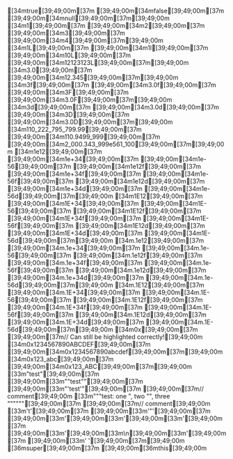 [34mtrue[39;49;00m[37m [39;49;00m[34mfalse[39;49;00m[37m [39;49;00m[34mnull[39;49;00m[37m[39;49;00m
[34m1[39;49;00m[37m [39;49;00m[34m2[39;49;00m[37m [39;49;00m[34m3[39;49;00m[37m [39;49;00m[34m4[39;49;00m[37m[39;49;00m
[34m1L[39;49;00m[37m [39;49;00m[34m1l[39;49;00m[37m [39;49;00m[34m10L[39;49;00m[37m [39;49;00m[34m12123123L[39;49;00m[37m[39;49;00m
[34m3.0[39;49;00m[37m [39;49;00m[34m12.345[39;49;00m[37m[39;49;00m
[34m3f[39;49;00m[37m [39;49;00m[34m3.0f[39;49;00m[37m [39;49;00m[34m3F[39;49;00m[37m [39;49;00m[34m3.0F[39;49;00m[37m[39;49;00m
[34m3d[39;49;00m[37m [39;49;00m[34m3.0d[39;49;00m[37m [39;49;00m[34m3D[39;49;00m[37m [39;49;00m[34m3.0D[39;49;00m[37m[39;49;00m
[34m110_222_795_799.99[39;49;00m[37m [39;49;00m[34m110.9499_999[39;49;00m[37m [39;49;00m[34m2_000.343_999e561_100[39;49;00m[37m[39;49;00m
[34m1e12[39;49;00m[37m [39;49;00m[34m1e+34[39;49;00m[37m [39;49;00m[34m1e-56[39;49;00m[37m [39;49;00m[34m1e12f[39;49;00m[37m [39;49;00m[34m1e+34f[39;49;00m[37m [39;49;00m[34m1e-56f[39;49;00m[37m [39;49;00m[34m1e12d[39;49;00m[37m [39;49;00m[34m1e+34d[39;49;00m[37m [39;49;00m[34m1e-56d[39;49;00m[37m[39;49;00m
[34m1E12[39;49;00m[37m [39;49;00m[34m1E+34[39;49;00m[37m [39;49;00m[34m1E-56[39;49;00m[37m [39;49;00m[34m1E12f[39;49;00m[37m [39;49;00m[34m1E+34f[39;49;00m[37m [39;49;00m[34m1E-56f[39;49;00m[37m [39;49;00m[34m1E12d[39;49;00m[37m [39;49;00m[34m1E+34d[39;49;00m[37m [39;49;00m[34m1E-56d[39;49;00m[37m[39;49;00m
[34m.1e12[39;49;00m[37m [39;49;00m[34m.1e+34[39;49;00m[37m [39;49;00m[34m.1e-56[39;49;00m[37m [39;49;00m[34m.1e12f[39;49;00m[37m [39;49;00m[34m.1e+34f[39;49;00m[37m [39;49;00m[34m.1e-56f[39;49;00m[37m [39;49;00m[34m.1e12d[39;49;00m[37m [39;49;00m[34m.1e+34d[39;49;00m[37m [39;49;00m[34m.1e-56d[39;49;00m[37m[39;49;00m
[34m.1E12[39;49;00m[37m [39;49;00m[34m.1E+34[39;49;00m[37m [39;49;00m[34m.1E-56[39;49;00m[37m [39;49;00m[34m.1E12f[39;49;00m[37m [39;49;00m[34m.1E+34f[39;49;00m[37m [39;49;00m[34m.1E-56f[39;49;00m[37m [39;49;00m[34m.1E12d[39;49;00m[37m [39;49;00m[34m.1E+34d[39;49;00m[37m [39;49;00m[34m.1E-56d[39;49;00m[37m[39;49;00m
[34m0x[39;49;00m[37m [39;49;00m[37m// Can still be highlighted correctly![39;49;00m
[34m0x1234567890ABCDEF[39;49;00m[37m [39;49;00m[34m0x1234567890abcdef[39;49;00m[37m[39;49;00m
[34m0x123_abc[39;49;00m[37m [39;49;00m[34m0x123_ABC[39;49;00m[37m[39;49;00m
[33m"test"[39;49;00m[37m [39;49;00m[33m"\"test\""[39;49;00m[37m [39;49;00m[33m"'test'"[39;49;00m[37m [39;49;00m[37m// comment[39;49;00m
[33m"""test: one ", two "", three """"""[39;49;00m[37m [39;49;00m[37m// comment[39;49;00m
[33m't'[39;49;00m[37m [39;49;00m[33m'"'[39;49;00m[37m [39;49;00m[33m'[39;49;00m[33m\'[39;49;00m[33m'[39;49;00m[37m [39;49;00m[33m'[39;49;00m[33m\n[39;49;00m[33m'[39;49;00m[37m [39;49;00m[33m' '[39;49;00m[37m[39;49;00m
[36msuper[39;49;00m[37m [39;49;00m[36mthis[39;49;00m
